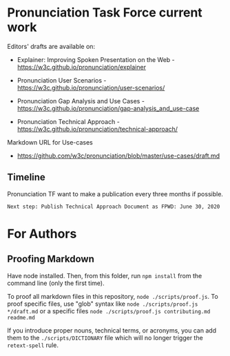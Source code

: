 
# Pronunciation Task Force current work

Editors' drafts are available on:

* Explainer: Improving Spoken Presentation on the Web - https://w3c.github.io/pronunciation/explainer

* Pronunciation User Scenarios - https://w3c.github.io/pronunciation/user-scenarios/

* Pronunciation Gap Analysis and Use Cases - https://w3c.github.io/pronunciation/gap-analysis_and_use-case

* Pronunciation Technical Approach - https://w3c.github.io/pronunciation/technical-approach/

Markdown URL for Use-cases

* https://github.com/w3c/pronunciation/blob/master/use-cases/draft.md

## Timeline


Pronunciation TF want to make a publication every three months if possible.

    Next step: Publish Technical Approach Document as FPWD: June 30, 2020


# For Authors

## Proofing Markdown

Have node installed. Then, from this folder, run `npm install` from the command line (only the first time).

To proof all markdown files in this repository, `node ./scripts/proof.js`. To proof specific files, use "glob" syntax like `node ./scripts/proof.js */draft.md` or a specific files `node ./scripts/proof.js contributing.md readme.md`

If you introduce proper nouns, technical terms, or acronyms, you can add them to the `./scripts/DICTIONARY` file which will no longer trigger the `retext-spell` rule.

